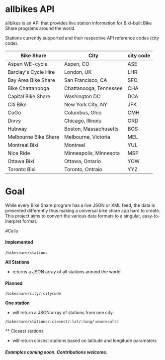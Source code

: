 allbikes API
========

allbikes is an API that provides live station information for Bixi-built Bike Share programs around the world. 

Stations currently supported and their respective API reference codes (city code).

| Bike Share | City | city code |
| ----- | ------ |------ |
| Aspen WE-cycle| Aspen, CO | ASE |
| Barclay's Cycle Hire| London, UK| LHR |
| Bay Area Bike Share| San Francisco, CA | SFO |
| Bike Chattanooga | Chattanooga, Tennessee | CHA |
| Capital Bike Share| Washington DC| DCA |
| Citi Bike| New York City, NY | JFK |
| CoGo | Columbus, Ohio | CMH |
| Divvy | Chicago, Illinois | ORD |
| Hubway | Boston, Massachusetts | BOS |
| Melbourne Bike Share| Melbourne, Victoria | MEL |
| Montreal Bixi | Montreal | YUL |
| Nice Ride| Minneapolis, Minnesota| MSP |
| Ottawa Bixi| Ottawa, Ontario| YOW |
| Toronto Bixi|Toronto, Ontraio | YYZ |

# Goal
While every Bike Share program has a live JSON or XML feed, the data is presented differently thus making a universal bike share app hard to create. This project aims to convert the various data formats to a singular, easy-to-inerpret format.

#Calls 

#### Implemented

```
/bikeshare/stations
```
**All Stations**
- returns a JSON array of all stations around the world

#### Planned

```
/bikeshare/city/:citycode
```
**One station**
- will return a JSON array of stations from one city

```
/bikeshare/stations/:closest/:lat/:long/:maxresults
```
** Closest stations
- will return closest stations based on latitude and longitude paramaters

##### Examples coming soon. Contributions welcome.

